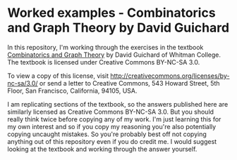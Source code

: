 # Worked examples - Combinatorics and Graph Theory by David Guichard

In this repository, I'm working through the exercises in the textbook [Combinatorics and Graph Theory](https://www.whitman.edu/mathematics/cgt_online/book/) by David Guichard of Whitman College. The textbook is licensed under Creative Commons BY-NC-SA 3.0.

To view a copy of this license, visit http://creativecommons.org/licenses/by-nc-sa/3.0/ or send a letter to Creative Commons, 543 Howard Street, 5th Floor, San Francisco, California, 94105, USA.

I am replicating sections of the textbook, so the answers published here are similarly licensed as Creative Commons BY-NC-SA 3.0. But you should really think twice before copying any of my work. I'm just learning this for my own interest and so if you copy my reasoning you're also potentially copying uncaught mistakes. So you're probably best off not copying anything out of this repository even if you do credit me. I would suggest looking at the textbook and working through the answer yourself.

